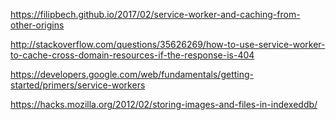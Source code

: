https://filipbech.github.io/2017/02/service-worker-and-caching-from-other-origins

http://stackoverflow.com/questions/35626269/how-to-use-service-worker-to-cache-cross-domain-resources-if-the-response-is-404

https://developers.google.com/web/fundamentals/getting-started/primers/service-workers

https://hacks.mozilla.org/2012/02/storing-images-and-files-in-indexeddb/